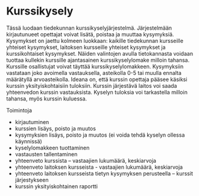 # Kurssikysely

Tässä luodaan tiedekunnan kurssikyselyjärjestelmä. Järjestelmään kirjautunueet opettajat voivat lisätä, poistaa ja muuttaa kysymyksiä. Kysymykset on jaettu kolmeen luokkaan: kaikille tiedekunnan kursseille yhteiset kysymykset, laitoksen kursseille yhteiset kysymykset ja kurssikohtaiset kysymykset. Näiden valintojen avulla tietokannasta voidaan tuottaa kullekin kurssille ajantasainen kurssikyselylomake milloin tahansa. Kurssille osallistujat voivat täyttää kurssikyselylomakkeen. Kysymyksiin vastataan joko avoimella vastauksella, asteikolla 0-5 tai muulla ennalta määrätyllä arvoasteikolla. Ideana on, että kurssin opettaja pääsee käsiksi kurssin yksityiskohtaisiin tuloksiin. Kurssin järjestävä laitos voi saada yhteenvedon kurssin vastauksista. Kyselyn tuloksia voi tarkastella milloin tahansa, myös kurssin kuluessa.

Toimintoja
* kirjautuminen
*	kurssien lisäys, poisto ja muutos
*	kysymyksien lisäys, poisto ja muutos (ei voida tehdä kyselyn ollessa käynnissä)
*	kyselylomakkeen tuottaminen
*	vastausten tallentaminen
*	yhteenveto kurssista – vastaajien lukumäärä, keskiarvoja
*	yhteenveto laitoksen kursseista - vastaajien lukumäärä, keskiarvoja
*	yhteenveto laitoksen kursseista tietyn kysymyksen perusteella – kurssit järjestykseen
*	kurssin yksityiskohtainen raportti
